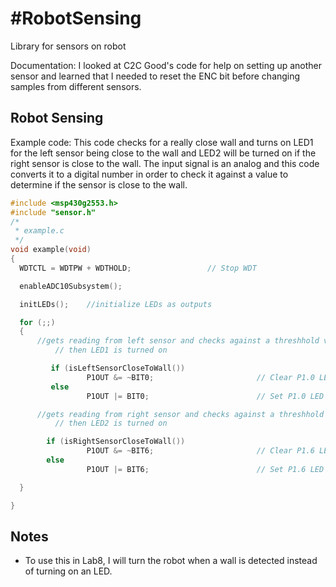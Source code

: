 #RobotSensing
============

Library for sensors on robot

Documentation: I looked at C2C Good's code for help on setting up another sensor and learned that I needed
to reset the ENC bit before changing samples from different sensors. 

## Robot Sensing
Example code: This code checks for a really close wall and turns on LED1 for the left sensor being close to the wall 
and LED2 will be turned on if the right sensor is close to the wall. The input signal is an analog and this code 
converts it to a digital number in order to check it against a value to determine if the sensor is close to the wall.
```c
#include <msp430g2553.h>
#include "sensor.h"
/*
 * example.c
 */
void example(void)
{
  WDTCTL = WDTPW + WDTHOLD;                 // Stop WDT

  enableADC10Subsystem();

  initLEDs();    //initialize LEDs as outputs

  for (;;)
  {
	  //gets reading from left sensor and checks against a threshhold value, if the reading is greater
	  	  // then LED1 is turned on

	  	 if (isLeftSensorCloseToWall())
	  	         P1OUT &= ~BIT0;                       // Clear P1.0 LED off
	  	 else
	  	         P1OUT |= BIT0;                        // Set P1.0 LED on

	  //gets reading from right sensor and checks against a threshhold value, if the reading is greater
	  	  // then LED2 is turned on

	  	if (isRightSensorCloseToWall())
	  	         P1OUT &= ~BIT6;                       // Clear P1.6 LED off
	  	else
	  	         P1OUT |= BIT6;                        // Set P1.6 LED on

  }

}
```

## Notes

- To use this in Lab8, I will turn the robot when a wall is detected instead of turning on an LED.
